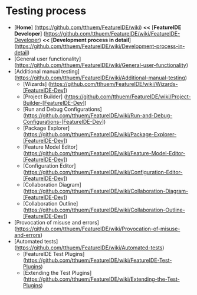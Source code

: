 # Testing process

* [**Home**] (https://github.com/tthuem/FeatureIDE/wiki) **<<** [**FeatureIDE Developer**] (https://github.com/tthuem/FeatureIDE/wiki/FeatureIDE-Developer) **<<** [**Development process in detail**] (https://github.com/tthuem/FeatureIDE/wiki/Development-process-in-detail)
* [General user functionality] (https://github.com/tthuem/FeatureIDE/wiki/General-user-functionality)
* [Additional manual testing] (https://github.com/tthuem/FeatureIDE/wiki/Additional-manual-testing)
	* [Wizards] (https://github.com/tthuem/FeatureIDE/wiki/Wizards-[FeatureIDE-Dev])
	* [Project Builder] (https://github.com/tthuem/FeatureIDE/wiki/Project-Builder-[FeatureIDE-Dev])
	* [Run and Debug Configurations] (https://github.com/tthuem/FeatureIDE/wiki/Run-and-Debug-Configurations-[FeatureIDE-Dev])
	* [Package Explorer] (https://github.com/tthuem/FeatureIDE/wiki/Package-Explorer-[FeatureIDE-Dev])
	* [Feature Model Editor] (https://github.com/tthuem/FeatureIDE/wiki/Feature-Model-Editor-[FeatureIDE-Dev])
	* [Configuration Editor] (https://github.com/tthuem/FeatureIDE/wiki/Configuration-Editor-[FeatureIDE-Dev])
	* [Collaboration Diagram] (https://github.com/tthuem/FeatureIDE/wiki/Collaboration-Diagram-[FeatureIDE-Dev])
	* [Collaboration Outline] (https://github.com/tthuem/FeatureIDE/wiki/Collaboration-Outline-[FeatureIDE-Dev])
* [Provocation of misuse and errors] (https://github.com/tthuem/FeatureIDE/wiki/Provocation-of-misuse-and-errors)
* [Automated tests] (https://github.com/tthuem/FeatureIDE/wiki/Automated-tests)
	* [FeatureIDE Test Plugins] (https://github.com/tthuem/FeatureIDE/wiki/FeatureIDE-Test-Plugins)
	* [Extending the Test Plugins] (https://github.com/tthuem/FeatureIDE/wiki/Extending-the-Test-Plugins)